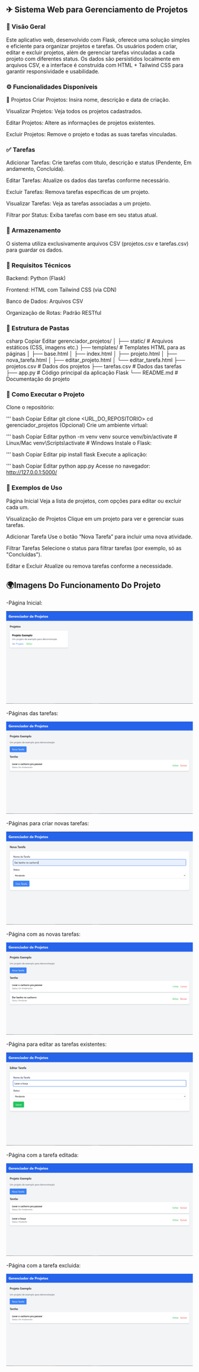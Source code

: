## ✈ Sistema Web para Gerenciamento de Projetos
### 📌 Visão Geral

Este aplicativo web, desenvolvido com Flask, oferece uma solução simples e eficiente para organizar projetos e tarefas. Os usuários podem criar, editar e excluir projetos, além de gerenciar tarefas vinculadas a cada projeto com diferentes status. Os dados são persistidos localmente em arquivos CSV, e a interface é construída com HTML + Tailwind CSS para garantir responsividade e usabilidade.

### ⚙ Funcionalidades Disponíveis
📁 Projetos
Criar Projetos: Insira nome, descrição e data de criação.

Visualizar Projetos: Veja todos os projetos cadastrados.

Editar Projetos: Altere as informações de projetos existentes.

Excluir Projetos: Remove o projeto e todas as suas tarefas vinculadas.

### ✅ Tarefas
Adicionar Tarefas: Crie tarefas com título, descrição e status (Pendente, Em andamento, Concluída).

Editar Tarefas: Atualize os dados das tarefas conforme necessário.

Excluir Tarefas: Remova tarefas específicas de um projeto.

Visualizar Tarefas: Veja as tarefas associadas a um projeto.

Filtrar por Status: Exiba tarefas com base em seu status atual.


### 💾 Armazenamento
O sistema utiliza exclusivamente arquivos CSV (projetos.csv e tarefas.csv) para guardar os dados.

### 🧰 Requisitos Técnicos
Backend: Python (Flask)

Frontend: HTML com Tailwind CSS (via CDN)

Banco de Dados: Arquivos CSV

Organização de Rotas: Padrão RESTful

### 📁 Estrutura de Pastas
csharp
Copiar
Editar
gerenciador_projetos/
│
├── static/                   # Arquivos estáticos (CSS, imagens etc.)
├── templates/                # Templates HTML para as páginas
│   ├── base.html
│   ├── index.html
│   ├── projeto.html
│   ├── nova_tarefa.html
│   ├── editar_projeto.html
│   └── editar_tarefa.html
├── projetos.csv              # Dados dos projetos
├── tarefas.csv               # Dados das tarefas
├── app.py                    # Código principal da aplicação Flask
└── README.md                 # Documentação do projeto

### 🚀 Como Executar o Projeto
Clone o repositório:

''' bash
Copiar
Editar
git clone <URL_DO_REPOSITORIO>
cd gerenciador_projetos
(Opcional) Crie um ambiente virtual:

''' bash
Copiar
Editar
python -m venv venv
source venv/bin/activate  # Linux/Mac
venv\Scripts\activate     # Windows
Instale o Flask:

''' bash
Copiar
Editar
pip install flask
Execute a aplicação:

''' bash
Copiar
Editar
python app.py
Acesse no navegador:
http://127.0.0.1:5000/

### 🧪 Exemplos de Uso
Página Inicial
Veja a lista de projetos, com opções para editar ou excluir cada um.

Visualização de Projetos
Clique em um projeto para ver e gerenciar suas tarefas.

Adicionar Tarefa
Use o botão “Nova Tarefa” para incluir uma nova atividade.

Filtrar Tarefas
Selecione o status para filtrar tarefas (por exemplo, só as "Concluídas").

Editar e Excluir
Atualize ou remova tarefas conforme a necessidade.


## 🌍Imagens Do Funcionamento Do Projeto

-Página Inicial:

![1.png](https://github.com/pjaneri300/RECUPERA--O-FLASK/blob/main/static/img/1.png)

-Páginas das tarefas:

![6.png](https://github.com/pjaneri300/RECUPERA--O-FLASK/blob/main/static/img/2.png)

-Páginas para criar novas tarefas:

![2.png](https://github.com/pjaneri300/RECUPERA--O-FLASK/blob/main/static/img/3.png)

-Página com as novas tarefas:

![3.png](https://github.com/pjaneri300/RECUPERA--O-FLASK/blob/main/static/img/4.png)

-Página para editar as tarefas existentes:

![Captura de tela 2025-05-09 085643.png](https://github.com/pjaneri300/RECUPERA--O-FLASK/blob/main/static/img/5.png)

-Página com a tarefa editada:

![Captura de tela 2025-05-09 085741.png](https://github.com/pjaneri300/RECUPERA--O-FLASK/blob/main/static/img/6.png)

-Página com a tarefa excluida:

![6.png](https://github.com/pjaneri300/RECUPERA--O-FLASK/blob/main/static/img/7.png)
